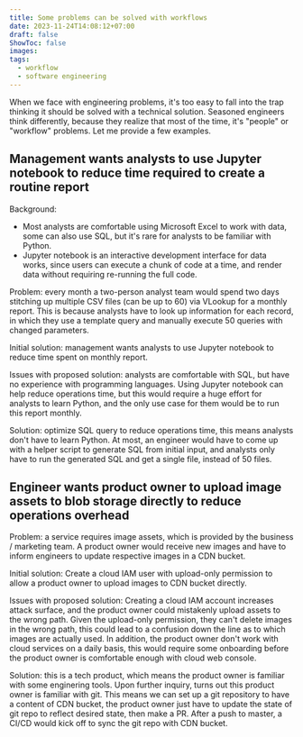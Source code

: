 ```yaml
---
title: Some problems can be solved with workflows
date: 2023-11-24T14:08:12+07:00
draft: false
ShowToc: false
images:
tags:
  - workflow
  - software engineering
---
```


When we face with engineering problems, it's too easy to fall into the trap thinking it should be solved with a technical solution. Seasoned engineers think differently, because they realize that most of the time, it's "people" or "workflow" problems. Let me provide a few examples.

## Management wants analysts to use Jupyter notebook to reduce time required to create a routine report

Background:

- Most analysts are comfortable using Microsoft Excel to work with data, some can also use SQL, but it's rare for analysts to be familiar with Python.
- Jupyter notebook is an interactive development interface for data works, since users can execute a chunk of code at a time, and render data without requiring re-running the full code.

Problem: every month a two-person analyst team would spend two days stitching up multiple CSV files (can be up to 60) via VLookup for a monthly report. This is because analysts have to look up information for each record, in which they use a template query and manually execute 50 queries with changed parameters.

Initial solution: management wants analysts to use Jupyter notebook to reduce time spent on monthly report.

Issues with proposed solution: analysts are comfortable with SQL, but have no experience with programming languages. Using Jupyter notebook can help reduce operations time, but this would require a huge effort for analysts to learn Python, and the only use case for them would be to run this report monthly.

Solution: optimize SQL query to reduce operations time, this means analysts don't have to learn Python. At most, an engineer would have to come up with a helper script to generate SQL from initial input, and analysts only have to run the generated SQL and get a single file, instead of 50 files.

## Engineer wants product owner to upload image assets to blob storage directly to reduce operations overhead

Problem: a service requires image assets, which is provided by the business / marketing team. A product owner would receive new images and have to inform engineers to update respective images in a CDN bucket.

Initial solution: Create a cloud IAM user with upload-only permission to allow a product owner to upload images to CDN bucket directly.

Issues with proposed solution: Creating a cloud IAM account increases attack surface, and the product owner could mistakenly upload assets to the wrong path. Given the upload-only permission, they can't delete images in the wrong path, this could lead to a confusion down the line as to which images are actually used. In addition, the product owner don't work with cloud services on a daily basis, this would require some onboarding before the product owner is comfortable enough with cloud web console.

Solution: this is a tech product, which means the product owner is familiar with some enginering tools. Upon further inquiry, turns out this product owner is familiar with git. This means we can set up a git repository to have a content of CDN bucket, the product owner just have to update the state of git repo to reflect desired state, then make a PR. After a push to master, a CI/CD would kick off to sync the git repo with CDN bucket.
